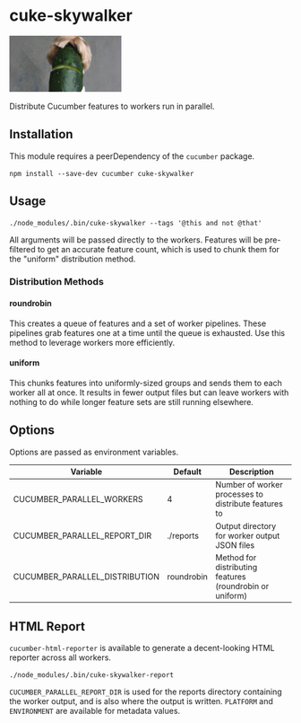 cuke-skywalker
==============
![Cucumber Skywalker](images/cukeSkywalker.jpeg)

Distribute Cucumber features to workers run in parallel.

Installation
------------

This module requires a peerDependency of the `cucumber` package.

```shell
npm install --save-dev cucumber cuke-skywalker
```

Usage
-----

```shell
./node_modules/.bin/cuke-skywalker --tags '@this and not @that'
```

All arguments will be passed directly to the workers. Features will be pre-filtered to get an accurate
feature count, which is used to chunk them for the "uniform" distribution method.

### Distribution Methods

#### roundrobin

This creates a queue of features and a set of worker pipelines. These pipelines grab features one at a time
until the queue is exhausted. Use this method to leverage workers more efficiently.

#### uniform

This chunks features into uniformly-sized groups and sends them to each worker all at once. It results in fewer
output files but can leave workers with nothing to do while longer feature sets are still running elsewhere.

Options
-------

Options are passed as environment variables.

| Variable                       | Default    | Description |
| ------------------------------ | ---------- | ----------- |
| CUCUMBER_PARALLEL_WORKERS      | 4          | Number of worker processes to distribute features to |
| CUCUMBER_PARALLEL_REPORT_DIR   | ./reports  | Output directory for worker output JSON files |
| CUCUMBER_PARALLEL_DISTRIBUTION | roundrobin | Method for distributing features (roundrobin or uniform) |

HTML Report
-----------

`cucumber-html-reporter` is available to generate a decent-looking HTML reporter across all workers.

```shell
./node_modules/.bin/cuke-skywalker-report
```

`CUCUMBER_PARALLEL_REPORT_DIR` is used for the reports directory containing the worker output, and is also where
the output is written. `PLATFORM` and `ENVIRONMENT` are available for metadata values.
